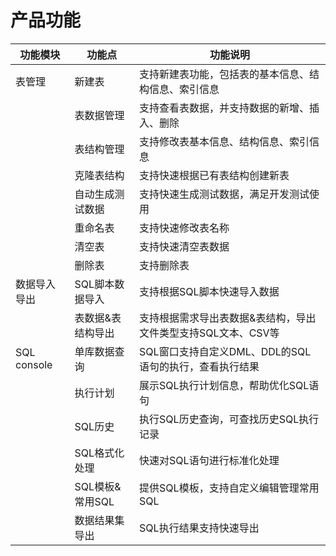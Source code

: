 # 产品功能

| 功能模块     | 功能点            | 功能说明                                                     |
| ------------ | ----------------- | ------------------------------------------------------------ |
| 表管理       | 新建表            | 支持新建表功能，包括表的基本信息、结构信息、索引信息         |
|              | 表数据管理        | 支持查看表数据，并支持数据的新增、插入、删除                 |
|              | 表结构管理        | 支持修改表基本信息、结构信息、索引信息                       |
|              | 克隆表结构        | 支持快速根据已有表结构创建新表                               |
|              | 自动生成测试数据  | 支持快速生成测试数据，满足开发测试使用                       |
|              | 重命名表          | 支持快速修改表名称                                           |
|              | 清空表            | 支持快速清空表数据                                           |
|              | 删除表            | 支持删除表                                                   |
| 数据导入导出 | SQL脚本数据导入   | 支持根据SQL脚本快速导入数据                                  |
|              | 表数据&表结构导出 | 支持根据需求导出表数据&表结构，导出文件类型支持SQL文本、CSV等 |
| SQL console  | 单库数据查询      | SQL窗口支持自定义DML、DDL的SQL语句的执行，查看执行结果       |
|              | 执行计划          | 展示SQL执行计划信息，帮助优化SQL语句                         |
|              | SQL历史           | 执行SQL历史查询，可查找历史SQL执行记录                       |
|              | SQL格式化处理     | 快速对SQL语句进行标准化处理                                  |
|              | SQL模板&常用SQL   | 提供SQL模板，支持自定义编辑管理常用SQL                       |
|              | 数据结果集导出    | SQL执行结果支持快速导出                                      |
